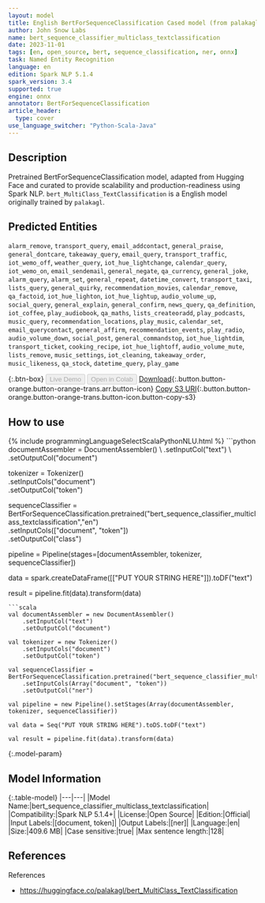 ```yaml
---
layout: model
title: English BertForSequenceClassification Cased model (from palakagl)
author: John Snow Labs
name: bert_sequence_classifier_multiclass_textclassification
date: 2023-11-01
tags: [en, open_source, bert, sequence_classification, ner, onnx]
task: Named Entity Recognition
language: en
edition: Spark NLP 5.1.4
spark_version: 3.4
supported: true
engine: onnx
annotator: BertForSequenceClassification
article_header:
  type: cover
use_language_switcher: "Python-Scala-Java"
---
```


## Description

Pretrained BertForSequenceClassification model, adapted from Hugging Face and curated to provide scalability and production-readiness using Spark NLP. `bert_MultiClass_TextClassification` is a English model originally trained by `palakagl`.

## Predicted Entities

`alarm_remove`, `transport_query`, `email_addcontact`, `general_praise`, `general_dontcare`, `takeaway_query`, `email_query`, `transport_traffic`, `iot_wemo_off`, `weather_query`, `iot_hue_lightchange`, `calendar_query`, `iot_wemo_on`, `email_sendemail`, `general_negate`, `qa_currency`, `general_joke`, `alarm_query`, `alarm_set`, `general_repeat`, `datetime_convert`, `transport_taxi`, `lists_query`, `general_quirky`, `recommendation_movies`, `calendar_remove`, `qa_factoid`, `iot_hue_lighton`, `iot_hue_lightup`, `audio_volume_up`, `social_query`, `general_explain`, `general_confirm`, `news_query`, `qa_definition`, `iot_coffee`, `play_audiobook`, `qa_maths`, `lists_createoradd`, `play_podcasts`, `music_query`, `recommendation_locations`, `play_music`, `calendar_set`, `email_querycontact`, `general_affirm`, `recommendation_events`, `play_radio`, `audio_volume_down`, `social_post`, `general_commandstop`, `iot_hue_lightdim`, `transport_ticket`, `cooking_recipe`, `iot_hue_lightoff`, `audio_volume_mute`, `lists_remove`, `music_settings`, `iot_cleaning`, `takeaway_order`, `music_likeness`, `qa_stock`, `datetime_query`, `play_game`

{:.btn-box}
<button class="button button-orange" disabled>Live Demo</button>
<button class="button button-orange" disabled>Open in Colab</button>
[Download](https://s3.amazonaws.com/auxdata.johnsnowlabs.com/public/models/bert_sequence_classifier_multiclass_textclassification_en_5.1.4_3.4_1698805116890.zip){:.button.button-orange.button-orange-trans.arr.button-icon}
[Copy S3 URI](s3://auxdata.johnsnowlabs.com/public/models/bert_sequence_classifier_multiclass_textclassification_en_5.1.4_3.4_1698805116890.zip){:.button.button-orange.button-orange-trans.button-icon.button-copy-s3}

## How to use



<div class="tabs-box" markdown="1">
{% include programmingLanguageSelectScalaPythonNLU.html %}
```python
documentAssembler = DocumentAssembler() \
    .setInputCol("text") \
    .setOutputCol("document")

tokenizer = Tokenizer() \
    .setInputCols("document") \
    .setOutputCol("token")

sequenceClassifier = BertForSequenceClassification.pretrained("bert_sequence_classifier_multiclass_textclassification","en") \
    .setInputCols(["document", "token"]) \
    .setOutputCol("class")

pipeline = Pipeline(stages=[documentAssembler, tokenizer, sequenceClassifier])

data = spark.createDataFrame([["PUT YOUR STRING HERE"]]).toDF("text")

result = pipeline.fit(data).transform(data)
```
```scala
val documentAssembler = new DocumentAssembler()
    .setInputCol("text")
    .setOutputCol("document")

val tokenizer = new Tokenizer()
    .setInputCols("document")
    .setOutputCol("token")

val sequenceClassifier = BertForSequenceClassification.pretrained("bert_sequence_classifier_multiclass_textclassification","en")
    .setInputCols(Array("document", "token"))
    .setOutputCol("ner")

val pipeline = new Pipeline().setStages(Array(documentAssembler, tokenizer, sequenceClassifier))

val data = Seq("PUT YOUR STRING HERE").toDS.toDF("text")

val result = pipeline.fit(data).transform(data)
```
</div>

{:.model-param}
## Model Information

{:.table-model}
|---|---|
|Model Name:|bert_sequence_classifier_multiclass_textclassification|
|Compatibility:|Spark NLP 5.1.4+|
|License:|Open Source|
|Edition:|Official|
|Input Labels:|[document, token]|
|Output Labels:|[ner]|
|Language:|en|
|Size:|409.6 MB|
|Case sensitive:|true|
|Max sentence length:|128|

## References

References

- https://huggingface.co/palakagl/bert_MultiClass_TextClassification